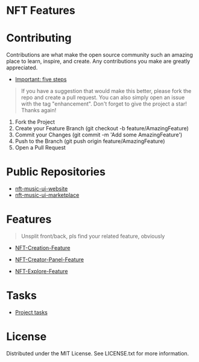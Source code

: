 # NFT Features

# Contributing
Contributions are what make the open source community such an amazing place to learn, inspire, and create. Any contributions you make are greatly appreciated.

- [Important: five steps](https://aramis-tech.github.io/career/Career/)

> If you have a suggestion that would make this better, please fork the repo and create a pull request. You can also simply open an issue with the tag "enhancement". Don't forget to give the project a star! Thanks again!

1.  Fork the Project
2.  Create your Feature Branch (git checkout -b feature/AmazingFeature)
3.  Commit your Changes (git commit -m 'Add some AmazingFeature')
4.  Push to the Branch (git push origin feature/AmazingFeature)
5.  Open a Pull Request

# Public Repositories

- [nft-music-ui-website](https://github.com/armanriazi/nft-music-ui-website)
- [nft-music-ui-marketplace](https://github.com/armanriazi/nft-music-ui-marketplace)
  
# Features 

> Unsplit front/back, pls find your related feature, obviously


- [NFT-Creation-Feature](https://github.com/armanriazi/nft-music-backlog-raw/blob/main/NFT-Creation-Feature.md)

- [NFT-Creator-Panel-Feature](https://github.com/armanriazi/nft-music-backlog-raw/blob/main/NFT-Creator-Panel-Feature.md)

- [NFT-Explore-Feature](https://github.com/armanriazi/nft-music-backlog-raw/blob/main/NFT-Explore-Feature.md)


# Tasks

- [Project tasks](https://github.com/armanriazi?tab=projects)

# License
Distributed under the MIT License. See LICENSE.txt for more information.
